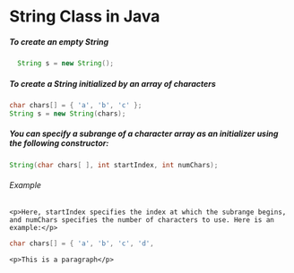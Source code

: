 # String Class in Java


##### To create an empty String
```java
  String s = new String();
```


##### To create a String initialized by an array of characters
```java
char chars[] = { 'a', 'b', 'c' };
String s = new String(chars);
```

##### You can specify a subrange of a character array as an initializer using the following constructor:
```java
String(char chars[ ], int startIndex, int numChars);
```
###### Example 
 `<p>Here, startIndex specifies the index at which the subrange begins, and numChars specifies
the number of characters to use. Here is an example:</p>`
```java
char chars[] = { 'a', 'b', 'c', 'd', 
```

`<p>This is a paragraph</p>`


